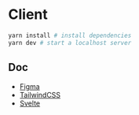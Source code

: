 # Client

```sh
yarn install # install dependencies
yarn dev # start a localhost server
```

## Doc

- [Figma](https://www.figma.com/file/oyTg1GT9ddfJJygrM4ViJJ/allMy.ENV?type=design&node-id=4-4&t=xDNRwQlPcPvh7XmU-0)
- [TailwindCSS](https://tailwindcss.com/)
- [Svelte](https://svelte.dev/docs)
